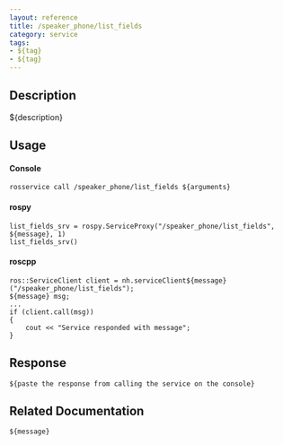 ```yaml
---
layout: reference
title: /speaker_phone/list_fields
category: service
tags: 
- ${tag} 
- ${tag}
---
```


## Description
${description}

## Usage
#### Console
```
rosservice call /speaker_phone/list_fields ${arguments}
```

#### rospy
```
list_fields_srv = rospy.ServiceProxy("/speaker_phone/list_fields", ${message}, 1)
list_fields_srv()
```

#### roscpp
```
ros::ServiceClient client = nh.serviceClient${message}("/speaker_phone/list_fields");
${message} msg;
...
if (client.call(msg))
{
    cout << "Service responded with message";
}
```

## Response
```
${paste the response from calling the service on the console}
```

## Related Documentation
``${message}``  